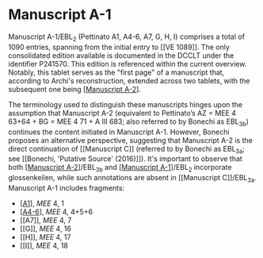 # Manuscript A-1

Manuscript A-1/EBL<sub>2</sub> (Pettinato A1, A4-6, A7, G, H, I) comprises a total of 1090 entries, spanning from the initial entry to [[VE 1089]]. The only consolidated edition available is documented in the DCCLT under the identifier P241570. This edition is referenced within the current overview. Notably, this tablet serves as the "first page" of a manuscript that, according to Archi's reconstruction, extended across two tablets, with the subsequent one being [[Manuscript A-2]].

The terminology used to distinguish these manuscripts hinges upon the assumption that Manuscript A-2 (equivalent to Pettinato’s AZ = MEE 4 63+64 + BG = MEE 4 71 + A III 683; also referred to by Bonechi as EBL<sub>3b</sub>) continues the content initiated in Manuscript A-1. However, Bonechi proposes an alternative perspective, suggesting that Manuscript A-2 is the direct continuation of [[Manuscript C]] (referred to by Bonechi as EBL<sub>3a</sub>; see [[Bonechi, 'Putative Source' (2016)]]). It's important to observe that both [[Manuscript A-2]]/EBL<sub>3b</sub> and [[Manuscript A-1]]/EBL<sub>2</sub> incorporate glossenkeilen, while such annotations are absent in [[Manuscript C]]/EBL<sub>3a</sub>. Manuscript A-1 includes fragments:
* [[A1]], *MEE* 4, 1
* [[A4-6]], *MEE* 4, 4+5+6
* [[A7]], *MEE* 4, 7
* [[G]], *MEE* 4, 16
* [[H]], *MEE* 4, 17
* [[I]], *MEE* 4, 18


[//begin]: # "Autogenerated link references for markdown compatibility"
[Manuscript A-2]: <Manuscript A-2> "Manuscript A-2"
[Manuscript A-1]: <Manuscript A-1> "Manuscript A-1"
[A1]: A1 "MEE 4, 1 = TM.75.G.3528"
[A4-6]: A4-6 "MEE 4, 4 + MEE 4, 5 + MEE 4, 6 = TM.75.G.2000+TM.75.G.2005+TM.75.G.2006"
[//end]: # "Autogenerated link references"